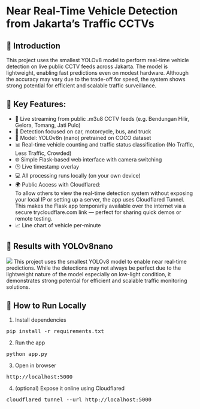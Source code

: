 # Near Real-Time Vehicle Detection from Jakarta’s Traffic CCTVs
## 📖 Introduction
This project uses the smallest YOLOv8 model to perform real-time vehicle detection on live public CCTV feeds across Jakarta. The model is lightweight, enabling fast predictions even on modest hardware. Although the accuracy may vary due to the trade-off for speed, the system shows strong potential for efficient and scalable traffic surveillance.<br>
## 🔧 Key Features:<br>
- 🔴 Live streaming from public .m3u8 CCTV feeds (e.g. Bendungan Hilir, Gelora, Tomang, Jati Pulo)<br>
- 🎯 Detection focused on car, motorcycle, bus, and truck<br>
- 🧠 Model: YOLOv8n (nano) pretrained on COCO dataset<br>
- 📊 Real-time vehicle counting and traffic status classification (No Traffic, Less Traffic, Crowded)<br>
- 🌐 Simple Flask-based web interface with camera switching<br>
- 🕒 Live timestamp overlay<br>
- 💻 All processing runs locally (on your own device)<br>
- 🌍 Public Access with Cloudflared:<br>
To allow others to view the real-time detection system without exposing your local IP or setting up a server, the app uses Cloudflared Tunnel. This makes the Flask app temporarily available over the internet via a secure trycloudflare.com link — perfect for sharing quick demos or remote testing.<br>
- 📈 Line chart of vehicle per-minute<br>
## 🧠 Results with YOLOv8nano
<img src="Content/GifExamplee.gif"/>
This project uses the smallest YOLOv8 model to enable near real-time predictions. While the detections may not always be perfect due to the lightweight nature of the model especially on low-light condition, it demonstrates strong potential for efficient and scalable traffic monitoring solutions.

## 🧪 How to Run Locally
1. Install dependencies
<pre>pip install -r requirements.txt</pre>
2. Run the app
<pre>python app.py</pre>
3. Open in browser
<pre>http://localhost:5000</pre>
4. (optional) Expose it online using Cloudflared
<pre>cloudflared tunnel --url http://localhost:5000</pre>

